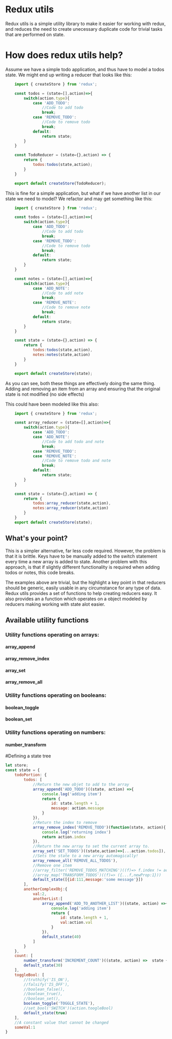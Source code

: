 
# Redux utils
Redux utils is a simple utility library to make it easier for working with redux,
and reduces the need to create unecessary duplicate code for trivial tasks that
are performed on state.

# How does redux utils help?

Assume we have a simple todo application, and thus have to model a todos state.
We might end up writing a reducer that looks like this:

```javascript
    import { createStore } from 'redux';

    const todos = (state=[],action)=>{
        switch(action.type){
            case 'ADD_TODO':
                //Code to add todo
                break;
            case 'REMOVE_TODO':
                //Code to remove todo
                break;
            default:
                return state;
        }
    }

    const TodoReducer = (state={},action) => {
        return {
            todos:todos(state,action);
        }
    }

    export default createStore(TodoReducer);
```

This is fine for a simple application, but what if we have another list in our state we need to model? We refactor and may get something like this:

```javascript
    import { createStore } from 'redux';

    const todos = (state=[],action)=>{
        switch(action.type){
            case 'ADD_TODO':
                //Code to add todo
                break;
            case 'REMOVE_TODO':
                //Code to remove todo
                break;
            default:
                return state;
        }
    }

    const notes = (state=[],action)=>{
        switch(action.type){
            case 'ADD_NOTE':
                //Code to add note
                break;
            case 'REMOVE_NOTE':
                //Code to remove note
                break;
            default:
                return state;
        }
    }

    const state = (state={},action) => {
        return {
            todos:todos(state,action),
            notes:notes(state,action)
        }
    }

    export default createStore(state);
```

As you can see, both these things are effectively doing the same thing. Adding and removing
an item from an array and ensuring that the original state is not modified (no side effects)

This could have been modeled like this also:

```javascript
    import { createStore } from 'redux';

    const array_reducer = (state=[],action)=>{
        switch(action.type){
            case 'ADD_TODO':
            case 'ADD_NOTE':
                //Code to add todo and note
                break;
            case 'REMOVE_TODO':
            case 'REMOVE_NOTE':
                //Code to remove todo and note
                break;
            default:
                return state;
        }
    }

    const state = (state={},action) => {
        return {
            todos:array_reducer(state,action),
            notes:array_reducer(state,action)
        }
    }
    export default createStore(state);
```

## What's your point?

This is a simpler alternative, far less code required. However, the problem is
that it is brittle. Keys have to be manually added to the switch statement
every time a new array is added to state. Another problem with this approach,
is that if slightly different functionality is required when adding todos or notes,
this code breaks.

The examples above are trivial, but the highlight a key point in that reducers
should be generic, easily usable in any circumstance for any type of data.
Redux utils provides a set of functions to help creating reducers easy.
It also provides an a function which operates on a object modeled by reducers
making working with state alot easier.

## Available utility functions

### Utility functions operating on arrays:
#### array_append
#### array_remove_index
#### array_set
#### array_remove_all

### Utility functions operating on booleans:
#### boolean_toggle
#### boolean_set

### Utility functions operating on numbers:
#### number_transform


#Defining a state tree
```javascript 
let store;
const state = {
    todoPortion: {
        todos: [
            //Return the new objet to add to the array
            array_append('ADD_TODO')((state, action) =>{
                console.log('adding item')
                return {
                    id: state.length + 1,
                    message: action.message
                }
            }),
            //Return the index to remove
            array_remove_index('REMOVE_TODO')(function(state, action){
                console.log('returning index')
                return action.index
            }),
            //Return the new array to set the current array to.
            array_set('SET_TODOS')((state,action)=>[...action.todos]),
            //Sets the state to a new array automagically!
            array_remove_all('REMOVE_ALL_TODOS'),
            //Remove one item
            //array_filter('REMOVE_TODOS_MATCHING')((f)=> f.index != action.index),
            //array_map('TRANSFORM_TODOS')((f)=> ({...f,newProp:1}))
            default_state([{id:111,message:'some message'}])
        ],
        anotherComplexObj:{
            val:2,
            anotherList:[
                array_append('ADD_TO_ANOTHER_LIST')((state, action) =>{
                    console.log('adding item')
                    return {
                        id: state.length + 1,
                        val:action.val
                    }
                }),
                default_state(40)
            ]
        }
    },
    count: [
        number_transform('INCREMENT_COUNT')((state, action) =>  state + action.amount),
        default_state(30)
    ],
    toggleBool: [
        //truthify('IS_ON'),
        //falsify('IS_OFF'),
        //boolean_false(),
        //boolean_true(),
        //boolean_set(),
        boolean_toggle('TOGGLE_STATE'),
        //set_bool('SWITCH')(action.toogleBool)
        default_state(true)
    ],
    //A constant value that cannot be changed
    someVal:1
}
```